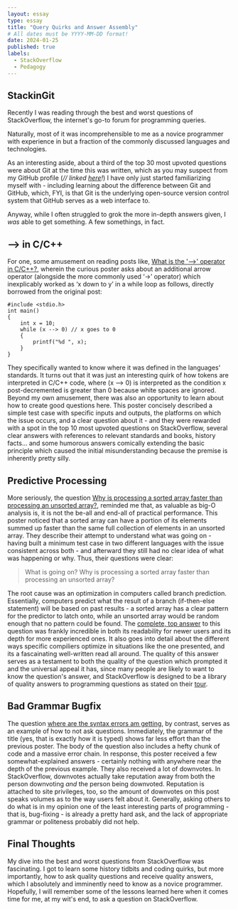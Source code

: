 ```yaml
---
layout: essay
type: essay
title: "Query Quirks and Answer Assembly"
# All dates must be YYYY-MM-DD format!
date: 2024-01-25
published: true
labels:
  - StackOverflow
  - Pedagogy
---
```

## StackinGit
Recently I was reading through the best and worst questions of StackOverflow, the internet's go-to forum for programming queries. 

Naturally, most of it was incomprehensible to me as a novice programmer with experience in but a fraction of the commonly discussed languages and technologies. 

As an interesting aside, about a third of the top 30 most upvoted questions were about Git at the time this was written, which as you may suspect from my GitHub profile (*// linked [here](https://github.com/lippsd)!*) 
I have only just started familiarizing myself with - including learning about the difference between Git and GitHub, which, FYI, is that Git is the underlying open-source version control system that GitHub serves as a web interface to.

Anyway, while I often struggled to grok the more in-depth answers given, I *was* able to get something. A few somethings, in fact. 

## --> in C/C++
For one, some amusement on reading posts like, [What is the '-->' operator in C/C++?](https://stackoverflow.com/questions/1642028/what-is-the-operator-in-c-c), wherein the curious poster asks about an additional arrow operator (alongside the more commonly used ‘->’ operator) which inexplicably worked as ‘x down to y’ in a while loop as follows, directly borrowed from the original post:
```
#include <stdio.h>
int main()
{
    int x = 10;
    while (x --> 0) // x goes to 0
    {
        printf("%d ", x);
    }
}
```
They specifically wanted to know where it was defined in the languages' standards. It turns out that it was just an interesting quirk of how tokens are interpreted in C/C++ code, where (x --> 0) is interpreted as the condition x post-decremented is greater than 0 because white spaces are ignored. Beyond my own amusement, there was also an opportunity to learn about how to create good questions here. This poster concisely described a simple test case with specific inputs and outputs, the platforms on which the issue occurs, and a clear question about it - and they were rewarded with a spot in the top 10 most upvoted questions on StackOverflow, several clear answers with references to relevant standards and books, history facts... and some humorous answers comically extending the basic principle which caused the initial misunderstanding because the premise is inherently pretty silly. 

## Predictive Processing
More seriously, the question [Why is processing a sorted array faster than processing an unsorted array?](https://stackoverflow.com/questions/11227809/why-is-processing-a-sorted-array-faster-than-processing-an-unsorted-array), reminded me that, as valuable as big-O analysis is, it is not the be-all and end-all of practical performance. This poster noticed that a sorted array can have a portion of its elements summed up faster than the same full collection of elements in an unsorted array. They describe their attempt to understand what was going on - having built a minimum test case in two different languages with the issue consistent across both - and afterward they still had no clear idea of what was happening or why. Thus, their questions were clear: 

>What is going on?
>Why is processing a sorted array faster than processing an unsorted array?

The root cause was an optimization in computers called branch prediction. Essentially, computers predict what the result of a branch (if-then-else statement) will be based on past results - a sorted array has a clear pattern for the predictor to latch onto, while an unsorted array would be random enough that no pattern could be found. The [complete, top answer](https://stackoverflow.com/a/11227902) to this question was frankly incredible in both its readability for newer users and its depth for more experienced ones. It also goes into detail about the different ways specific compiliers optimize in situations like the one presented, and its a fascainating well-written read all around. The quality of this answer serves as a testament to both the quality of the question which prompted it and the universal appeal it has, since many people are likely to want to know the question's answer, and StackOverflow is designed to be a library of quality answers to programming questions as stated on their [tour](https://stackoverflow.com/tour).

## Bad Grammar Bugfix
The question [where are the syntax errors am getting](https://stackoverflow.com/questions/30449692/where-are-the-syntax-errors-am-getting), by contrast, serves as an example of how to not ask questions. Immediately, the grammar of the title (yes, that is exactly how it is typed) shows far less effort than the previous poster. The body of the question also includes a hefty chunk of code and a massive error chain. In response, this poster received a few somewhat-explained answers - certainly nothing with anywhere near the depth of the previous example. They also received a lot of downvotes. In StackOverflow, downvotes actually take reputation away from both the person downvoting *and* the person being downvoted. Reputation is attached to site privileges, too, so the amount of downvotes on this post speaks volumes as to the way users felt about it. Generally, asking others to do what is in my opinion one of the least interesting parts of programming - that is, bug-fixing - is already a pretty hard ask, and the lack of appropriate grammar or politeness probably did not help. 

## Final Thoughts
My dive into the best and worst questions from StackOverflow was fascinating. I got to learn some history tidbits and coding quirks, but more importantly, how to ask quality questions and receive quality answers, which I absolutely and imminently need to know as a novice programmer. Hopefully, I will remember some of the lessons learned here when it comes time for me, at my wit's end, to ask a question on StackOverflow.
